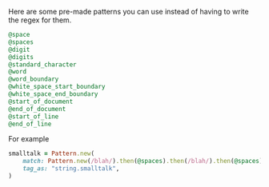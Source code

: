 Here are some pre-made patterns you can use instead of having to write the regex for them.

```ruby
@space
@spaces
@digit
@digits
@standard_character
@word
@word_boundary
@white_space_start_boundary
@white_space_end_boundary
@start_of_document
@end_of_document
@start_of_line
@end_of_line
```

For example
```ruby
smalltalk = Pattern.new(
    match: Pattern.new(/blah/).then(@spaces).then(/blah/).then(@spaces).then(/blah/),
    tag_as: "string.smalltalk",
)
```